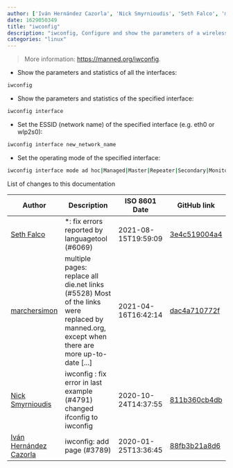 ```yaml
---
author: ['Iván Hernández Cazorla', 'Nick Smyrnioudis', 'Seth Falco', 'marchersimon']
date: 1629050349
title: "iwconfig"
description: "iwconfig, Configure and show the parameters of a wireless network interface."
categories: "linux"
---
```

> More information: <https://manned.org/iwconfig>.

- Show the parameters and statistics of all the interfaces:

```bash
iwconfig
```

- Show the parameters and statistics of the specified interface:

```bash
iwconfig interface
```

- Set the ESSID (network name) of the specified interface (e.g. eth0 or wlp2s0):

```bash
iwconfig interface new_network_name
```

- Set the operating mode of the specified interface:

```bash
iwconfig interface mode ad hoc|Managed|Master|Repeater|Secondary|Monitor|Auto
```
List of changes to this documentation


Author | Description | ISO 8601 Date | GitHub link
------|-----|-----|-----
[Seth Falco](mailto:seth@falco.fun) | *: fix errors reported by languagetool (#6069) | 2021-08-15T19:59:09 | [3e4c519004a4](https://github.com/tldr-pages/tldr/commit/3e4c519004a471c861cdc609fd7239ee3355671c)
[marchersimon](mailto:50295997+marchersimon@users.noreply.github.com) | multiple pages: replace all die.net links (#5528) Most of the links were replaced by manned.org, except when there are more up-to-date [...] | 2021-04-16T16:42:14 | [dac4a710772f](https://github.com/tldr-pages/tldr/commit/dac4a710772f9adef5b9883172fb30ed2416c0eb)
[Nick Smyrnioudis](mailto:32795986+NickSmyr@users.noreply.github.com) | iwconfig : fix error in last example (#4791) changed ifconfig to iwconfig | 2020-10-24T14:37:55 | [811b360cb4db](https://github.com/tldr-pages/tldr/commit/811b360cb4db3584a01c4bdbe1bf72dd830f2fac)
[Iván Hernández Cazorla](mailto:ivan@ivanhercaz.com) | iwconfig: add page (#3789) | 2020-01-25T13:36:45 | [88fb3b21a8d6](https://github.com/tldr-pages/tldr/commit/88fb3b21a8d6e48cc3bdb780b0f3fae6ca691f4a)

